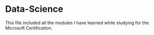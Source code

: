 # Data-Science

This file included all the modules I have learned while studying for the Microsoft Certification.
